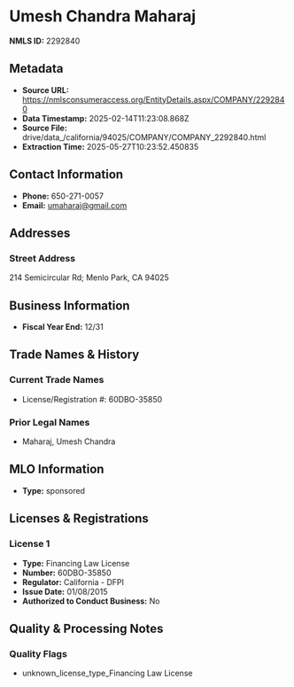 # Umesh Chandra Maharaj

**NMLS ID:** 2292840

## Metadata
- **Source URL:** https://nmlsconsumeraccess.org/EntityDetails.aspx/COMPANY/2292840
- **Data Timestamp:** 2025-02-14T11:23:08.868Z
- **Source File:** drive/data_/california/94025/COMPANY/COMPANY_2292840.html
- **Extraction Time:** 2025-05-27T10:23:52.450835

## Contact Information
- **Phone:** 650-271-0057
- **Email:** umaharaj@gmail.com

## Addresses
### Street Address
214 Semicircular Rd; Menlo Park, CA 94025

## Business Information
- **Fiscal Year End:** 12/31

## Trade Names & History
### Current Trade Names
- License/Registration #: 60DBO-35850

### Prior Legal Names
- Maharaj, Umesh Chandra

## MLO Information
- **Type:** sponsored

## Licenses & Registrations

### License 1
- **Type:** Financing Law License
- **Number:** 60DBO-35850
- **Regulator:** California - DFPI
- **Issue Date:** 01/08/2015
- **Authorized to Conduct Business:** No

## Quality & Processing Notes
### Quality Flags
- unknown_license_type_Financing Law License
